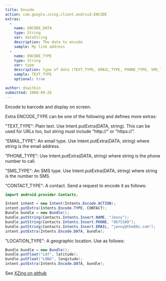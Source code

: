 ```yaml
---
title: Encode
action: com.google.zxing.client.android.ENCODE
extras:
  -
    name: ENCODE_DATA
    type: String
    var: dataString
    description: The data to encode
    sample: My link address
  -
    name: ENCODE_TYPE
    type: String
    var: type
    description: type of data (TEXT_TYPE, EMAIL_TYPE, PHONE_TYPE, SMS_TYPE, CONTACT_TYPE, LOCATION_TYPE)
    sample: TEXT_TYPE
    optional: true

author: dswitkin
submitted: 2008-09-26
---
```


Encode to barcode and display on screen.

Extra ENCODE_TYPE can be one of the following and defines more extras:

"TEXT_TYPE": Plain text. Use Intent.putExtra(DATA, string). This can be used for URLs too, but string must include "http://" or "https://".

"EMAIL_TYPE": An email type. Use Intent.putExtra(DATA, string) where string is the email address.

"PHONE_TYPE": Use Intent.putExtra(DATA, string) where string is the phone number to call.

"SMS_TYPE": An SMS type. Use Intent.putExtra(DATA, string) where string is the number to SMS.

"CONTACT_TYPE": A contact. Send a request to encode it as follows:
```java
import android.provider.Contacts;

Intent intent = new Intent(Intents.Encode.ACTION);
intent.putExtra(Intents.Encode.TYPE, CONTACT);
Bundle bundle = new Bundle();
bundle.putString(Contacts.Intents.Insert.NAME, "Jenny");
bundle.putString(Contacts.Intents.Insert.PHONE, "8675309");
bundle.putString(Contacts.Intents.Insert.EMAIL, "jenny@the80s.com");
intent.putExtra(Intents.Encode.DATA, bundle);
```
"LOCATION_TYPE": A geographic location. Use as follows:
```java
Bundle bundle = new Bundle();
bundle.putFloat("LAT", latitude);
bundle.putFloat("LONG", longitude);
intent.putExtra(Intents.Encode.DATA, bundle);
```
See [XZing on github](https://github.com/zxing/zxing)
